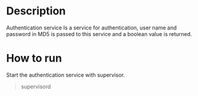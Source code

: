 # Description

Authentication service
Is a service for authentication, user name and password in MD5 is passed to
this service and a boolean value is returned.


# How to run

Start the authentication service with supervisor.
> supervisord
